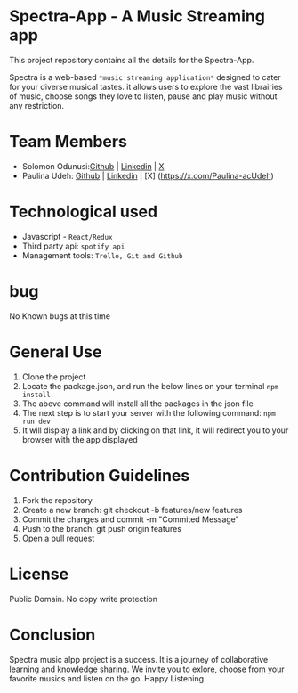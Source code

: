 # Spectra-App - A Music Streaming app

This project repository contains all the details for the Spectra-App.

Spectra is a web-based `*music streaming application*` designed to cater for your diverse musical tastes. it allows users to explore the vast librairies of music, choose songs they love to listen, pause and play music without any restriction.

# Team Members
- Solomon Odunusi:[Github](https://github.com/SolomonOdunusi) | [Linkedin](https://www.linkedin.com/in/solomonodunusi) | [X](https://x.com/SolomonOdunusi)
- Paulina Udeh: [Github](https://github.com/paulina351) | [Linkedin](https://www.linkedin.com/in/paulina-a-c-udeh) | [X] (https://x.com/Paulina-acUdeh)

# Technological used 
- Javascript - `React/Redux`
- Third party api: `spotify api`
- Management tools: `Trello, Git and Github`


# bug
No Known bugs at this time

# General Use
1. Clone the project
2. Locate the package.json, and run the below lines on your terminal
	`npm install`
3. The above command will install all the packages in the json file
4. The next step is to start your server with the following command:
	`npm run dev`
5. It will display a link and by clicking on that link, it will redirect you to your browser with the app displayed

# Contribution Guidelines
1. Fork the repository
2. Create a new branch: git checkout -b features/new features
3. Commit the changes and commit -m "Commited Message"
4. Push to the branch: git push origin features
5. Open a pull request

# License
Public Domain. No copy write protection

# Conclusion
Spectra music alpp project is a success. It is a journey of collaborative learning and knowledge sharing. We invite you to exlore, choose from your favorite musics and listen on the go. Happy Listening

